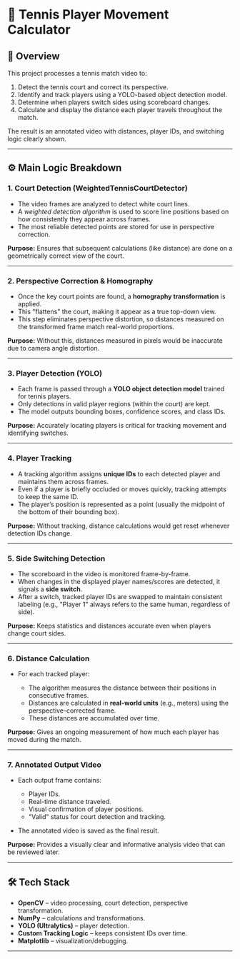 
# 🎾 Tennis Player Movement Calculator

## 📌 Overview

This project processes a tennis match video to:

1. Detect the tennis court and correct its perspective.
2. Identify and track players using a YOLO-based object detection model.
3. Determine when players switch sides using scoreboard changes.
4. Calculate and display the distance each player travels throughout the match.

The result is an annotated video with distances, player IDs, and switching logic clearly shown.

---

## ⚙️ Main Logic Breakdown

### 1. **Court Detection (WeightedTennisCourtDetector)**

* The video frames are analyzed to detect white court lines.
* A *weighted detection algorithm* is used to score line positions based on how consistently they appear across frames.
* The most reliable detected points are stored for use in perspective correction.

**Purpose:**
Ensures that subsequent calculations (like distance) are done on a geometrically correct view of the court.

---

### 2. **Perspective Correction & Homography**

* Once the key court points are found, a **homography transformation** is applied.
* This "flattens" the court, making it appear as a true top-down view.
* This step eliminates perspective distortion, so distances measured on the transformed frame match real-world proportions.

**Purpose:**
Without this, distances measured in pixels would be inaccurate due to camera angle distortion.

---

### 3. **Player Detection (YOLO)**

* Each frame is passed through a **YOLO object detection model** trained for tennis players.
* Only detections in valid player regions (within the court) are kept.
* The model outputs bounding boxes, confidence scores, and class IDs.

**Purpose:**
Accurately locating players is critical for tracking movement and identifying switches.

---

### 4. **Player Tracking**

* A tracking algorithm assigns **unique IDs** to each detected player and maintains them across frames.
* Even if a player is briefly occluded or moves quickly, tracking attempts to keep the same ID.
* The player’s position is represented as a point (usually the midpoint of the bottom of their bounding box).

**Purpose:**
Without tracking, distance calculations would get reset whenever detection IDs change.

---

### 5. **Side Switching Detection**

* The scoreboard in the video is monitored frame-by-frame.
* When changes in the displayed player names/scores are detected, it signals a **side switch**.
* After a switch, tracked player IDs are swapped to maintain consistent labeling (e.g., "Player 1" always refers to the same human, regardless of side).

**Purpose:**
Keeps statistics and distances accurate even when players change court sides.

---

### 6. **Distance Calculation**

* For each tracked player:

  * The algorithm measures the distance between their positions in consecutive frames.
  * Distances are calculated in **real-world units** (e.g., meters) using the perspective-corrected frame.
  * These distances are accumulated over time.

**Purpose:**
Gives an ongoing measurement of how much each player has moved during the match.

---

### 7. **Annotated Output Video**

* Each output frame contains:

  * Player IDs.
  * Real-time distance traveled.
  * Visual confirmation of player positions.
  * "Valid" status for court detection and tracking.
* The annotated video is saved as the final result.

**Purpose:**
Provides a visually clear and informative analysis video that can be reviewed later.

---

## 🛠️ Tech Stack

* **OpenCV** – video processing, court detection, perspective transformation.
* **NumPy** – calculations and transformations.
* **YOLO (Ultralytics)** – player detection.
* **Custom Tracking Logic** – keeps consistent IDs over time.
* **Matplotlib** – visualization/debugging.

---

